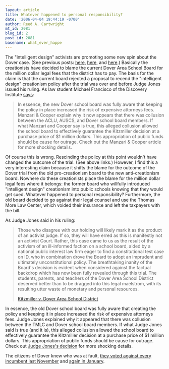 ```yaml
---
layout: article
title: Whatever happened to personal responsibility?
date: '2006-04-04 19:44:19 -0700'
author: Reed A. Cartwright
mt_id: 2081
blog_id: 2
post_id: 2081
basename: what_ever_happe
---
```

The "intelligent design" activists are promoting some new spin about the Dover case.  (See previous posts: [here](http://www.pandasthumb.org/archives/2006/04/the_new_antievo.html), [here](http://www.pandasthumb.org/archives/2006/04/the_cost_of_unc.html), and [here](http://www.pandasthumb.org/archives/2006/04/voluntary_cessa.html).)  Basically the creationists have decided to blame the current Dover Area School Board for the million dollar legal fees that the district has to pay.  The basis for the claim is that the current board rejected a proposal to recend the "intelligent design" creationism policy after the trial was over and before Judge Jones issued his ruling.  As law student Michael Francisco of the Discovery Institute [says](http://www.evolutionnews.org/2006/04/did_the_aclu_squeeze_the_intel.html):

> In essence, the new Dover school board was fully aware that keeping the policy in place increased the risk of expensive attorneys fees. Manzari & Cooper explain why it now appears that there was collusion between the ACLU, AUSCS, and Dover school board members. If what Manzari and Cooper say is true, this alleged collusion allowed the school board to effectively guarantee the Kitzmiller decision at a purchase price of $1 million dollars. This appropriation of public funds should be cause for outrage. Check out the Manzari & Cooper article for more shocking details.

Of course this is wrong.  Rescinding the policy at this point wouldn't have changed the outcome of the trial.  (See above links.)  However, I find this a very interesting claim because it shifts the blame for the outcome of the Dover trial from the old pro-creationism board to the new anti-creationism board.  Nowhere do these creationists place the blame for the million dollar legal fees where it belongs: the former board who willfully introduced "intelligent design" creationism into public schools knowing that they would get sued.  Whatever happened to personal responsibility?  Furthermore, the old board decided to go against their legal counsel and use the Thomas More Law Center, which voided their insurance and left the taxpayers with the bill.

As Judge Jones said in his ruling:

> Those who disagree with our holding will likely mark it as the product of an activist judge. If so, they will have erred as this is manifestly not an activist Court. Rather, this case came to us as the result of the activism of an ill-informed faction on a school board, aided by a national public interest law firm eager to find a constitutional test case on ID, who in combination drove the Board to adopt an imprudent and ultimately unconstitutional policy. The breathtaking inanity of the Board's decision is evident when considered against the factual backdrop which has now been fully revealed through this trial. The students, parents, and teachers of the Dover Area School District deserved better than to be dragged into this legal maelstrom, with its resulting utter waste of monetary and personal resources.
> 
> [Kitzmiller v. Dover Area School District](http://www.talkorigins.org/faqs/dover/kitzmiller_v_dover_decision3.html#p300)

In essence, the old Dover school board was fully aware that creating the policy and keeping it in place increased the risk of expensive attorneys fees. Judge Jones explained why it appeared that there was collusion between the TMLC and Dover school board members. If what Judge Jones said is true (and it is), this alleged collusion allowed the school board to effectively guarantee the Kitzmiller decision at a purchase price of $1 million dollars. This appropriation of public funds should be cause for outrage. Check out [Judge Jones's decision](http://www.talkorigins.org/faqs/dover/kitzmiller_v_dover_decision.html) for more shocking details.

The citizens of Dover knew who was at fault, [they voted against every incumbent last November](http://www.pandasthumb.org/archives/2005/11/apparent_end_of.html) and [again in January](http://www.pandasthumb.org/archives/2006/01/its_really_real.html).
